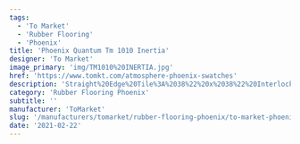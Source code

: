 ```yaml
---
tags:
  - 'To Market'
  - 'Rubber Flooring'
  - 'Phoenix'
title: 'Phoenix Quantum Tm 1010 Inertia'
designer: 'To Market'
image_primary: 'img/TM1010%20INERTIA.jpg'
href: 'https://www.tomkt.com/atmosphere-phoenix-swatches'
description: 'Straight%20Edge%20Tile%3A%2038%22%20x%2038%22%20Interlocking%20Tile%3A%2037%22%20x%2037%22'
category: 'Rubber Flooring Phoenix'
subtitle: ''
manufacturer: 'ToMarket'
slug: '/manufacturers/tomarket/rubber-flooring-phoenix/to-market-phoenix-quantum-tm-1010-inertia'
date: '2021-02-22'
---
```

